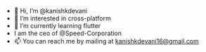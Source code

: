 - 👋 Hi, I’m @kanishkdevani
- 👀 I’m interested in cross-platform
- 🌱 I’m currently learning flutter
- I am the ceo of @Speed-Corporation
- 📫 You can reach me by mailing at kanishkdevani16@gmail.com

<!---
kanishkdevani/kanishkdevani is a ✨ special ✨ repository because its `README.md` (this file) appears on your GitHub profile.
You can click the Preview link to take a look at your changes.
--->
